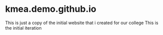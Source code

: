 # kmea.demo.github.io
This is just a copy of the initial website that i created for our college
This is the initial iteration
